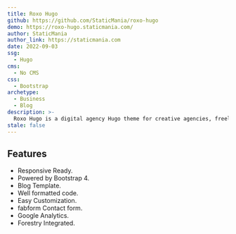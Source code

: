 ```yaml
---
title: Roxo Hugo
github: https://github.com/StaticMania/roxo-hugo
demo: https://roxo-hugo.staticmania.com/
author: StaticMania
author_link: https://staticmania.com 
date: 2022-09-03
ssg:
  - Hugo
cms:
  - No CMS
css:
  - Bootstrap
archetype:
  - Business
  - Blog
description: >-
  Roxo Hugo is a digital agency Hugo theme for creative agencies, freelancers, graphic designers, photographers. Can be used for any kind of corporate websites who provides digital services with many expertise such as Design, Digital Products, Development, Campaign & Content, Employer Branding, Animation & Motion Graphics ,Packaging & Product Design, Retail & Spacial, Print & Editorial Design, Concept/Text, Information Design etc. Roxo Hugo’s contact form is supported fabform.
stale: false
---
```


## Features

* Responsive Ready.
* Powered by Bootstrap 4.
* Blog Template.
* Well formatted code.
* Easy Customization.
* fabform Contact form.
* Google Analytics.
* Forestry Integrated.
